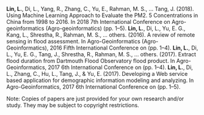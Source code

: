
**Lin, L.**, Di, L., Yang, R., Zhang, C., Yu, E., Rahman, M. S., … Tang, J. (2018). Using Machine Learning Approach to Evaluate the PM2. 5 Concentrations in China from 1998 to 2016. In 2018 7th International Conference on Agro-geoinformatics (Agro-geoinformatics) (pp. 1–5).
**Lin, L.**, Di, L., Yu, E. G., Kang, L., Shrestha, R., Rahman, M. S., … others. (2016). A review of remote sensing in flood assessment. In Agro-Geoinformatics (Agro-Geoinformatics), 2016 Fifth International Conference on (pp. 1–4). 
**Lin, L.**, Di, L., Yu, E. G., Tang, J., Shrestha, R., Rahman, M. S., … others. (2017). Extract flood duration from Dartmouth Flood Observatory flood product. In Agro-Geoinformatics, 2017 6th International Conference on (pp. 1–4).
**Lin, L.**, Di, L., Zhang, C., Hu, L., Tang, J., & Yu, E. (2017). Developing a Web service based application for demographic information modeling and analyzing. In Agro-Geoinformatics, 2017 6th International Conference on (pp. 1–5).


Note: Copies of papers are just provided for your own research and/or study. They may be subject to copyright restrictions.
